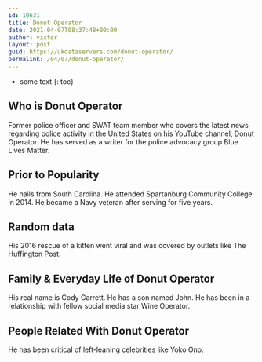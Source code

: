 ```yaml
---
id: 10631
title: Donut Operator
date: 2021-04-07T08:37:48+00:00
author: victor
layout: post
guid: https://ukdataservers.com/donut-operator/
permalink: /04/07/donut-operator/
---
```


* some text
{: toc}


## Who is Donut Operator



Former police officer and SWAT team member who covers the latest news regarding police activity in the United States on his YouTube channel, Donut Operator. He has served as a writer for the police advocacy group Blue Lives Matter.

                
                
                
## Prior to Popularity



He hails from South Carolina. He attended Spartanburg Community College in 2014. He became a Navy veteran after serving for five years.

                
                
                
## Random data



His 2016 rescue of a kitten went viral and was covered by outlets like The Huffington Post. 

                
                
                
## Family & Everyday Life of Donut Operator



His real name is Cody Garrett. He has a son named John. He has been in a relationship with fellow social media star Wine Operator.

                
                
                
## People Related With Donut Operator



He has been critical of left-leaning celebrities like Yoko Ono.

                
              
            
          
          
          